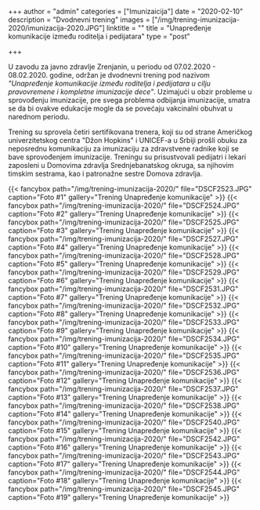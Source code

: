 +++
author = "admin"
categories = ["Imunizaicija"]
date = "2020-02-10"
description = "Dvodnevni trening"
images = ["/img/trening-imunizacija-2020/imunizacija-2020.JPG"]
linktitle = ""
title = "Unapređenje komunikacije između roditelja i pedijatara"
type = "post"

+++

U zavodu za javno zdravlje Zrenjanin, u periodu od 07.02.2020 - 08.02.2020. godine, održan je dvodnevni trening pod nazivom _"Unapređenje komunikacije između roditelja i pedijatara u cilju pravovremene i kompletne imunizacije dece"_. Uzimajući u obzir probleme u sprovođenju imunizacije, pre svega problema odbijanja imunizacije, smatra se da bi ovakve edukacije mogle da se povećaju vakcinalni obuhvat u narednom periodu.  

Trening su sprovela četiri sertifikovana trenera, koji su od strane Američkog univerzitetskog centra "Džon Hopkins" i UNICEF-a u Srbiji prošli obuku za neposrednu komunikaciju za imunizaciju za zdravstvene radnike koji se bave sprovođenjem imunizacije. Treningu su prisustvovali pedijatri i lekari zaposleni u Domovima zdravlja Srednjebanatskog okruga, sa njihovim timskim sestrama, kao i patronažne sestre Domova zdravlja.  

{{< fancybox path="/img/trening-imunizacija-2020/" file="DSCF2523.JPG" caption="Foto #1" gallery="Trening Unapređenje komunikacije" >}}
{{< fancybox path="/img/trening-imunizacija-2020/" file="DSCF2524.JPG" caption="Foto #2" gallery="Trening Unapređenje komunikacije" >}}
{{< fancybox path="/img/trening-imunizacija-2020/" file="DSCF2525.JPG" caption="Foto #3" gallery="Trening Unapređenje komunikacije" >}}
{{< fancybox path="/img/trening-imunizacija-2020/" file="DSCF2527.JPG" caption="Foto #4" gallery="Trening Unapređenje komunikacije" >}}
{{< fancybox path="/img/trening-imunizacija-2020/" file="DSCF2528.JPG" caption="Foto #5" gallery="Trening Unapređenje komunikacije" >}}
{{< fancybox path="/img/trening-imunizacija-2020/" file="DSCF2529.JPG" caption="Foto #6" gallery="Trening Unapređenje komunikacije" >}}
{{< fancybox path="/img/trening-imunizacija-2020/" file="DSCF2531.JPG" caption="Foto #7" gallery="Trening Unapređenje komunikacije" >}}
{{< fancybox path="/img/trening-imunizacija-2020/" file="DSCF2532.JPG" caption="Foto #8" gallery="Trening Unapređenje komunikacije" >}}
{{< fancybox path="/img/trening-imunizacija-2020/" file="DSCF2533.JPG" caption="Foto #9" gallery="Trening Unapređenje komunikacije" >}}
{{< fancybox path="/img/trening-imunizacija-2020/" file="DSCF2534.JPG" caption="Foto #10" gallery="Trening Unapređenje komunikacije" >}}
{{< fancybox path="/img/trening-imunizacija-2020/" file="DSCF2535.JPG" caption="Foto #11" gallery="Trening Unapređenje komunikacije" >}}
{{< fancybox path="/img/trening-imunizacija-2020/" file="DSCF2536.JPG" caption="Foto #12" gallery="Trening Unapređenje komunikacije" >}}
{{< fancybox path="/img/trening-imunizacija-2020/" file="DSCF2537.JPG" caption="Foto #13" gallery="Trening Unapređenje komunikacije" >}}
{{< fancybox path="/img/trening-imunizacija-2020/" file="DSCF2538.JPG" caption="Foto #14" gallery="Trening Unapređenje komunikacije" >}}
{{< fancybox path="/img/trening-imunizacija-2020/" file="DSCF2540.JPG" caption="Foto #15" gallery="Trening Unapređenje komunikacije" >}}
{{< fancybox path="/img/trening-imunizacija-2020/" file="DSCF2542.JPG" caption="Foto #16" gallery="Trening Unapređenje komunikacije" >}}
{{< fancybox path="/img/trening-imunizacija-2020/" file="DSCF2543.JPG" caption="Foto #17" gallery="Trening Unapređenje komunikacije" >}}
{{< fancybox path="/img/trening-imunizacija-2020/" file="DSCF2544.JPG" caption="Foto #18" gallery="Trening Unapređenje komunikacije" >}}
{{< fancybox path="/img/trening-imunizacija-2020/" file="DSCF2545.JPG" caption="Foto #19" gallery="Trening Unapređenje komunikacije" >}}